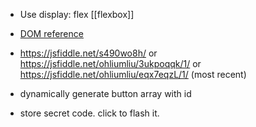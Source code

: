 * Use display: flex [[flexbox]]

* [DOM reference](http://stackoverflow.com/questions/14094697/javascript-how-to-create-new-div-dynamically-change-it-move-it-modify-it-in)

* https://jsfiddle.net/s490wo8h/ or https://jsfiddle.net/ohliumliu/3ukpoqqk/1/ or https://jsfiddle.net/ohliumliu/eqx7eqzL/1/ (most recent)

* dynamically generate button array with id

* store secret code. click to flash it.
